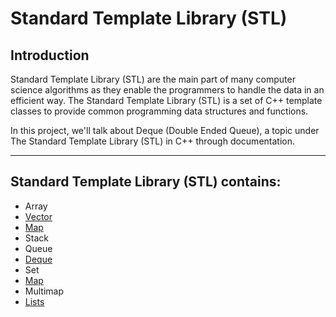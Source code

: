 # Standard Template Library (STL)

## Introduction
<p> Standard Template Library (STL) are the main part of many computer science algorithms as they enable the programmers to handle the data in an efficient way. The Standard Template Library (STL) is a set of C++ template classes to provide common programming data structures and functions.

In this project, we'll talk about Deque (Double Ended Queue), a topic under The Standard Template Library (STL) in C++ through documentation. </p>

<hr>

## Standard Template Library (STL) contains:

- Array
- [Vector](Vector)
- [Map](Maps.md)
- Stack
- Queue
- [Deque](Deque)
- Set
- [Map](MAPS.md)
- Multimap
- [Lists](STL-LISTS.md)

